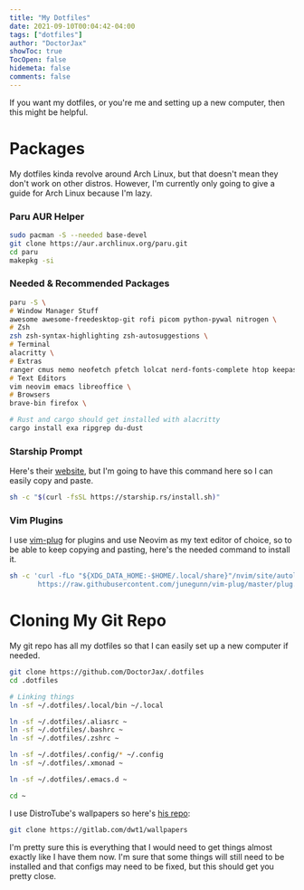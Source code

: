 ```yaml
---
title: "My Dotfiles"
date: 2021-09-10T00:04:42-04:00
tags: ["dotfiles"]
author: "DoctorJax"
showToc: true
TocOpen: false
hidemeta: false
comments: false
---
```

If you want my dotfiles, or you're me and setting up a new computer, then this might be helpful.

# Packages

My dotfiles kinda revolve around Arch Linux, but that doesn't mean they don't work on other distros. However, I'm currently only going to give a guide for Arch Linux because I'm lazy.

### Paru AUR Helper
```zsh
sudo pacman -S --needed base-devel
git clone https://aur.archlinux.org/paru.git
cd paru
makepkg -si
```
### Needed & Recommended Packages
```zsh
paru -S \
# Window Manager Stuff
awesome awesome-freedesktop-git rofi picom python-pywal nitrogen \
# Zsh
zsh zsh-syntax-highlighting zsh-autosuggestions \
# Terminal
alacritty \
# Extras
ranger cmus nemo neofetch pfetch lolcat nerd-fonts-complete htop keepassxc yubioath-desktop \
# Text Editors
vim neovim emacs libreoffice \
# Browsers
brave-bin firefox \

# Rust and cargo should get installed with alacritty
cargo install exa ripgrep du-dust
```

### Starship Prompt
Here's their [website](https://starship.rs/guide/), but I'm going to have this command here so I can easily copy and paste.
```zsh
sh -c "$(curl -fsSL https://starship.rs/install.sh)"
```

### Vim Plugins
I use [vim-plug](https://github.com/junegunn/vim-plug) for plugins and use Neovim as my text editor of choice, so to be able to keep copying and pasting, here's the needed command to install it.
```zsh
sh -c 'curl -fLo "${XDG_DATA_HOME:-$HOME/.local/share}"/nvim/site/autoload/plug.vim --create-dirs \
       https://raw.githubusercontent.com/junegunn/vim-plug/master/plug.vim'
```

# Cloning My Git Repo
My git repo has all my dotfiles so that I can easily set up a new computer if needed. 
```zsh
git clone https://github.com/DoctorJax/.dotfiles
cd .dotfiles

# Linking things
ln -sf ~/.dotfiles/.local/bin ~/.local

ln -sf ~/.dotfiles/.aliasrc ~
ln -sf ~/.dotfiles/.bashrc ~
ln -sf ~/.dotfiles/.zshrc ~

ln -sf ~/.dotfiles/.config/* ~/.config
ln -sf ~/.dotfiles/.xmonad ~

ln -sf ~/.dotfiles/.emacs.d ~

cd ~
```
I use DistroTube's wallpapers so here's [his repo](https://gitlab.com/dwt1/wallpapers):
```zsh
git clone https://gitlab.com/dwt1/wallpapers
```

I'm pretty sure this is everything that I would need to get things almost exactly like I have them now. I'm sure that some things will still need to be installed and that configs may need to be fixed, but this should get you pretty close.
